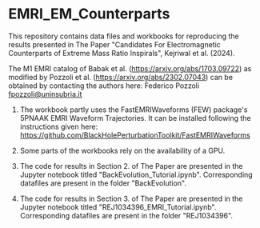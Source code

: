 # EMRI_EM_Counterparts

This repository contains data files and workbooks for reproducing the results presented in The Paper "Candidates For Electromagnetic Counterparts of Extreme Mass Ratio Inspirals", Kejriwal et al. (2024).

The M1 EMRI catalog of Babak et al. (https://arxiv.org/abs/1703.09722) as modified by Pozzoli et al. (https://arxiv.org/abs/2302.07043) can be obtained by contacting the authors here: Federico Pozzoli <fpozzoli@uninsubria.it>

1. The workbook partly uses the FastEMRIWaveforms (FEW) package's 5PNAAK EMRI Waveform Trajectories. It can be installed following the instructions given here: https://github.com/BlackHolePerturbationToolkit/FastEMRIWaveforms

2. Some parts of the workbooks rely on the availability of a GPU.

3. The code for results in Section 2. of The Paper are presented in the Jupyter notebook titled "BackEvolution_Tutorial.ipynb". Corresponding datafiles are present in the folder "BackEvolution".

4. The code for results in Section 3. of The Paper are presented in the Jupyter notebook titled "REJ1034396_EMRI_Tutorial.ipynb". Corresponding datafiles are present in the folder "REJ1034396".
